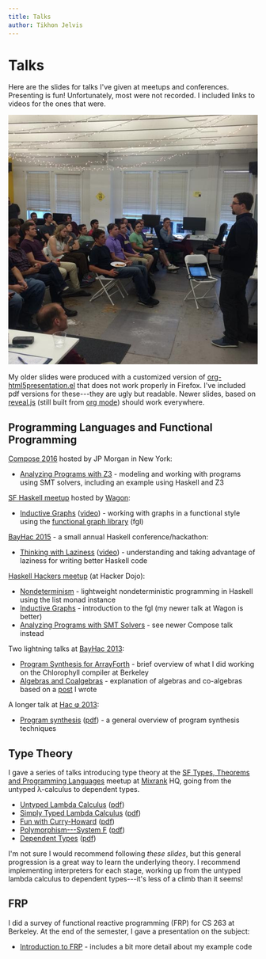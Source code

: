 ```yaml
---
title: Talks
author: Tikhon Jelvis
---
```


<div class="content">

# Talks

Here are the slides for talks I've given at meetups and conferences. Presenting is fun! Unfortunately, most were not recorded. I included links to videos for the ones that were.

![Me giving a talk at the SF Haskell meetup at [Wagon].](img/me-giving-talk-at-wagon.jpg)

My older slides were produced with a customized version of [org-html5presentation.el](https://gist.github.com/kinjo/509761) that does not work properly in Firefox. I've included pdf versions for these---they are ugly but readable. Newer slides, based on [reveal.js](http://lab.hakim.se/reveal-js/#/) (still built from [org mode](https://github.com/yjwen/org-reveal)) should work everywhere.

[Wagon]: http://wagonhq.com

</div>
<div class="content">

## Programming Languages and Functional Programming

[Compose 2016][compose] hosted by JP Morgan in New York:

  * [Analyzing Programs with Z3](compose-2016) - modeling and working with programs using SMT solvers, including an example using Haskell and Z3

[SF Haskell meetup](http://www.meetup.com/Bay-Area-Haskell-Users-Group/) hosted by [Wagon]:

  * [Inductive Graphs](inductive-graphs-at-wagon) ([video](http://begriffs.com/posts/2015-09-04-pure-functional-graphs.html)) - working with graphs in a functional style using the [functional graph library][fgl] (fgl)

[BayHac 2015](http://bayhac.org) - a small annual Haskell conference/hackathon:

  * [Thinking with Laziness](thinking-with-laziness) ([video](http://begriffs.com/posts/2015-06-17-thinking-with-laziness.html)) - understanding and taking advantage of laziness for writing better Haskell code

[Haskell Hackers meetup][haskell-hackers] (at Hacker Dojo):

  * [Nondeterminism](nondeterminism.html) - lightweight nondeterministic programming in Haskell using the list monad instance
  * [Inductive Graphs](inductive-graphs.html) - introduction to the fgl (my newer talk at Wagon is better)
  * [Analyzing Programs with SMT Solvers](analyzing-programs-with-smt.html) - see newer Compose talk instead

Two lightning talks at [BayHac 2013](http://www.haskell.org/haskellwiki/BayHac2013):

  * [Program Synthesis for ArrayForth](af-slides.html) - brief overview of what I did working on the Chlorophyll compiler at Berkeley
  * [Algebras and Coalgebras](algebras.html) - explanation of algebras and co-algebras based on a [post](http://stackoverflow.com/questions/16015020/what-does-coalgebra-mean-in-the-context-of-programming/16022059#16022059) I wrote

A longer talk at [Hac φ 2013](http://www.haskell.org/haskellwiki/Hac_%CF%86):

  * [Program synthesis](synthesis-slides.html) ([pdf](synthesis-slides.pdf)) - a general overview of program synthesis techniques

[compose]: http://www.composeconference.com/2016
[fgl]: https://hackage.haskell.org/package/fgl

## Type Theory

I gave a series of talks introducing type theory at the [SF Types, Theorems and Programming Languages](http://www.meetup.com/SF-Types-Theorems-and-Programming-Languages/) meetup at [Mixrank](http://mixrank.com) HQ, going from the untyped λ-calculus to dependent types.

  * [Untyped Lambda Calculus](untyped-lambda-calculus.html) ([pdf](untyped-lambda-calculus.pdf))
  * [Simply Typed Lambda Calculus](stlc.html) ([pdf](stlc.pdf))
  * [Fun with Curry-Howard](curry-howard.html) ([pdf](curry-howard.pdf))
  * [Polymorphism---System F](system-f.html) ([pdf](system-f.pdf))
  * [Dependent Types](dependent-types.html) ([pdf](dependent-types.pdf))

I'm not sure I would recommend following *these slides*, but this general progression is a great way to learn the underlying theory. I recommend implementing interpreters for each stage, working up from the untyped lambda calculus to dependent types---it's less of a climb than it seems!

## FRP

I did a survey of functional reactive programming (FRP) for CS 263 at Berkeley. At the end of the semester, I gave a presentation on the subject:

  * [Introduction to FRP](../frp) - includes a bit more detail about my example code

</div>

[haskell-hackers]: http://www.meetup.com/haskellhackersathackerdojo/
